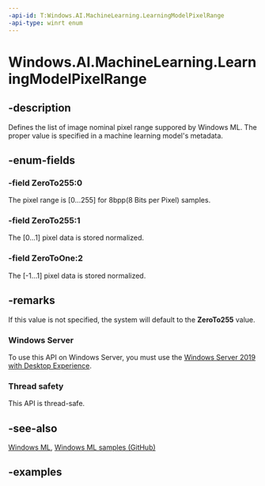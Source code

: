 ```yaml
---
-api-id: T:Windows.AI.MachineLearning.LearningModelPixelRange
-api-type: winrt enum
---
```


# Windows.AI.MachineLearning.LearningModelPixelRange

<!--
public enum LearningModelPixelRange
-->


## -description
Defines the list of image nominal pixel range suppored by Windows ML. The proper value is specified in a machine learning model's metadata.

## -enum-fields
### -field ZeroTo255:0
The pixel range is [0...255] for 8bpp(8 Bits per Pixel) samples.

### -field ZeroTo255:1
The [0...1] pixel data is stored normalized.

### -field ZeroToOne:2
The [-1...1] pixel data is stored normalized.

## -remarks
If this value is not specified, the system will default to the **ZeroTo255** value.

### Windows Server
To use this API on Windows Server, you must use the [Windows Server 2019 with Desktop Experience](https://docs.microsoft.com/windows-server/get-started-19/whats-new-19).

### Thread safety
This API is thread-safe.

## -see-also
[Windows ML](/windows/ai/), [Windows ML samples (GitHub)](https://github.com/Microsoft/Windows-Machine-Learning/tree/master)

## -examples


